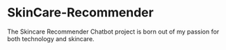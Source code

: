 # SkinCare-Recommender
The Skincare Recommender Chatbot project is born out of my passion for both technology and skincare. 
